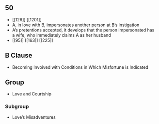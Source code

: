 ## 50
- [[126]] [[1201]] 
- A, in love with B, impersonates another person at B’s instigation
- A’s pretentions accepted, it develops that the person impersonated has a wife, who immediately claims A as her husband
- [[95]] [[163]] [[225]] 

## B Clause
- Becoming Invoived with Conditions in Which Misfortune is Indicated

## Group
- Love and Courtship

### Subgroup
- Love’s Misadventures

